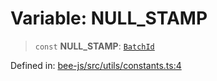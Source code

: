 # Variable: NULL\_STAMP

> `const` **NULL\_STAMP**: [`BatchId`](../classes/BatchId.md)

Defined in: [bee-js/src/utils/constants.ts:4](https://github.com/ethersphere/bee-js/blob/3abbe2b1b264d6b586511a56e93badb2236bd09d/src/utils/constants.ts#L4)
